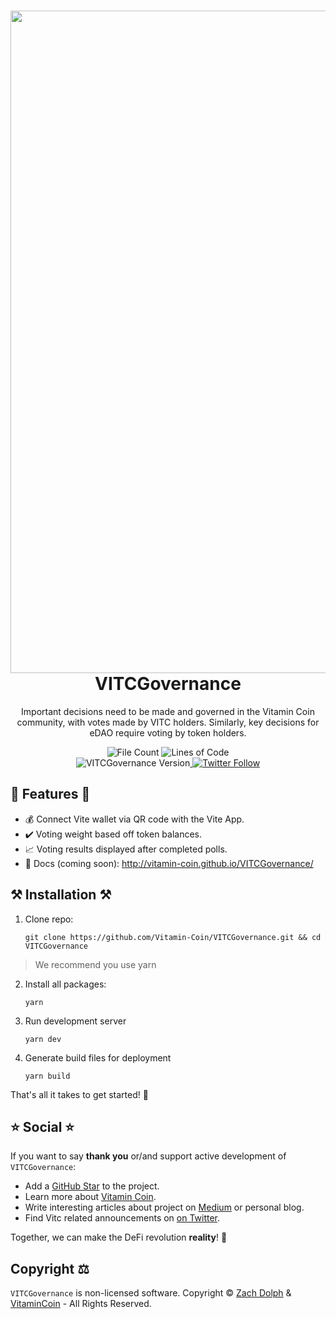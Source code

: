 <h1 align="center">
  <img src="https://raw.githubusercontent.com/Vitamin-Coin/VITCGovernance/master/src/assets/img/logos/vite-cover-milltay-1.jpg" width="1060px"/><br/>
  VITCGovernance
</h1>
<p align="center">Important decisions need to be made and governed in the Vitamin Coin community, with votes made by VITC holders. Similarly, key decisions for eDAO require voting by token holders.</p>

<p align="center"><img src="https://img.shields.io/github/directory-file-count/VitaminCoin/VITCGovernance" alt="File Count" />&nbsp;<img src="https://img.shields.io/tokei/lines/github/Vitamin-Coin/VITCGovernance?logoColor=purple" alt="Lines of Code" /><br><img src="https://img.shields.io/badge/version-v1.0.0-green?style=for-the-badge&logo=none" alt="VITCGovernance Version" /></a><a href="https://twitter.com/vitamin_coin" target="_blank">&nbsp;<img alt="Twitter Follow" src="https://img.shields.io/twitter/follow/vitamin_coin"></a>

## 💎 Features 💎

- 💰 Connect Vite wallet via QR code with the Vite App.
- ✔️ Voting weight based off token balances.
- 📈 Voting results displayed after completed polls.
- 📖 Docs (coming soon): http://vitamin-coin.github.io/VITCGovernance/

## ⚒️ Installation ⚒️

1. Clone repo:

    ```
    git clone https://github.com/Vitamin-Coin/VITCGovernance.git && cd VITCGovernance
    ```

> We recommend you use yarn

2. Install all packages:

   ```
   yarn
   ```

3. Run development server

   ```
   yarn dev

   ```

4. Generate build files for deployment

   ```
   yarn build

   ```


That's all it takes to get started! 🎉


## ⭐️ Social ⭐️

If you want to say **thank you** or/and support active development of `VITCGovernance`:

- Add a [GitHub Star](https://github.com/Vitamin-Coin/VITCGovernance) to the project.
- Learn more about [Vitamin Coin](https://www.vitamincoin.org).
- Write interesting articles about project on [Medium](https://medium.com/) or personal blog.
- Find Vitc related announcements on [on Twitter](https://twitter.com/vitamin_coin).

Together, we can make the DeFi revolution **reality**! 💖

## Copyright ⚖️

`VITCGovernance` is non-licensed software.
Copyright © [Zach Dolph](https://github.com/ZachDolph) & [VitaminCoin](https://github.com/Vitamin-Coin) - All Rights Reserved.
